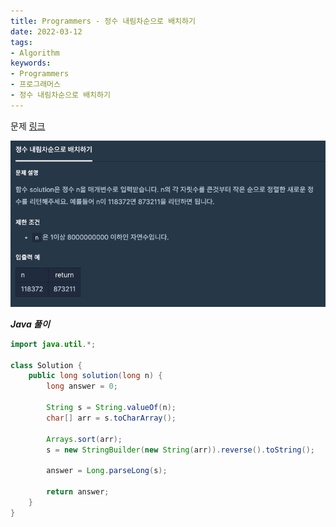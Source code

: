 ```yaml
---
title: Programmers - 정수 내림차순으로 배치하기
date: 2022-03-12
tags:
- Algorithm
keywords:
- Programmers
- 프로그래머스
- 정수 내림차순으로 배치하기
---
```


문제 [링크](https://school.programmers.co.kr/learn/courses/30/lessons/12933)

![](screenshot.png)

_**Java 풀이**_
```java
import java.util.*;

class Solution {
    public long solution(long n) {
        long answer = 0;
        
        String s = String.valueOf(n);
        char[] arr = s.toCharArray();
        
        Arrays.sort(arr);
        s = new StringBuilder(new String(arr)).reverse().toString();
        
        answer = Long.parseLong(s);
        
        return answer;
    }
}
```
